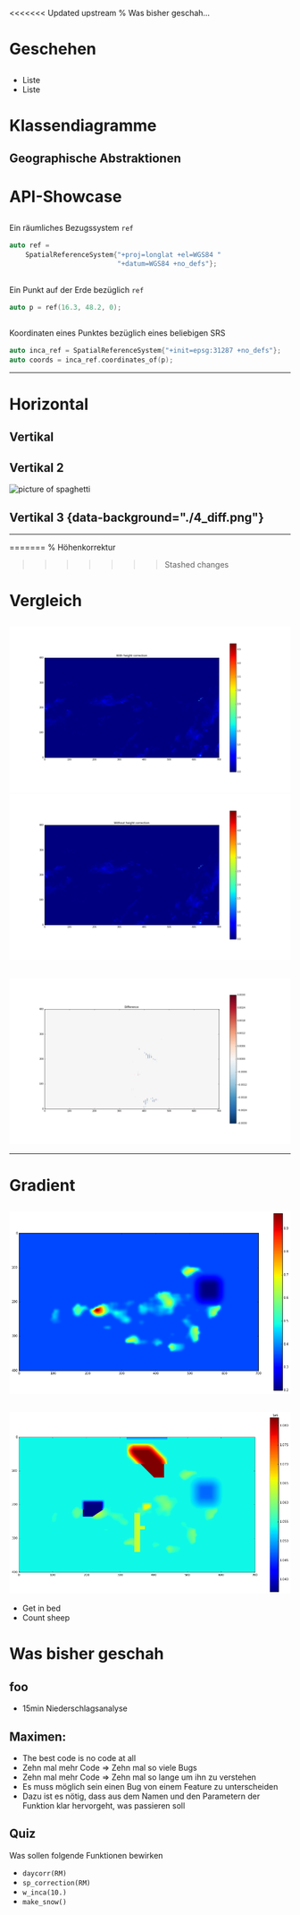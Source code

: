 <<<<<<< Updated upstream
% Was bisher geschah...

# Geschehen 

## 

- Liste
- Liste


# Klassendiagramme

## Geographische Abstraktionen

##




# API-Showcase

## 

Ein räumliches Bezugssystem `ref`

```C++
auto ref =
    SpatialReferenceSystem{"+proj=longlat +el=WGS84 "
                           "+datum=WGS84 +no_defs"};
```

##

Ein Punkt auf der Erde bezüglich `ref`

   
```C++
auto p = ref(16.3, 48.2, 0);
```

##
Koordinaten eines Punktes bezüglich eines beliebigen SRS

```C++
auto inca_ref = SpatialReferenceSystem{"+init=epsg:31287 +no_defs"};
auto coords = inca_ref.coordinates_of(p);
```

------------------

# Horizontal

## Vertikal

## Vertikal 2
![picture of spaghetti](https://upload.wikimedia.org/wikipedia/commons/3/33/Spaghettata.JPG)

## Vertikal 3 {data-background="./4_diff.png"}

------------------
=======
% Höhenkorrektur
>>>>>>> Stashed changes

# Vergleich

## 

![](./2_with.png)
![](./3_without.png)


##

![](./4_diff.png)

------------------

# Gradient

## 

![](5_orograd.png)

##
![](6_orograd-changed.png)


- Get in bed
- Count sheep

# Was bisher geschah

## foo

- 15min Niederschlagsanalyse

## Maximen:

- The best code is no code at all
- Zehn mal mehr Code => Zehn mal so viele Bugs
- Zehn mal mehr Code => Zehn mal so lange um ihn zu verstehen
- Es muss möglich sein einen Bug von einem Feature zu unterscheiden
- Dazu ist es nötig, dass aus dem Namen und den Parametern der Funktion klar hervorgeht, was passieren soll


## Quiz
Was sollen folgende Funktionen bewirken

- `daycorr(RM)`
- `sp_correction(RM)`
- `w_inca(10.)`
- `make_snow()`




